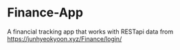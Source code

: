 # Finance-App
A financial tracking app that works with RESTapi data from https://junhyeokyoon.xyz/Finance/login/
